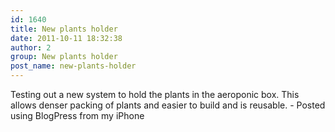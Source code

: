 ```yaml
---
id: 1640
title: New plants holder
date: 2011-10-11 18:32:38
author: 2
group: New plants holder
post_name: new-plants-holder
---
```


Testing out a new system to hold the plants in the aeroponic box. This allows denser packing of plants and easier to build and is reusable. - Posted using BlogPress from my iPhone